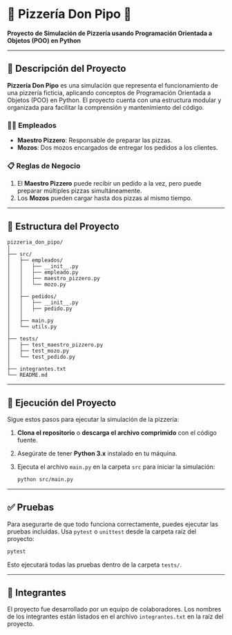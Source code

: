 
# 🍕 **Pizzería Don Pipo** 🍕
**Proyecto de Simulación de Pizzería usando Programación Orientada a Objetos (POO) en Python**

---

## 📝 **Descripción del Proyecto**

**Pizzería Don Pipo** es una simulación que representa el funcionamiento de una pizzería ficticia, aplicando conceptos de Programación Orientada a Objetos (POO) en Python. El proyecto cuenta con una estructura modular y organizada para facilitar la comprensión y mantenimiento del código.

### 👨‍🍳 **Empleados**
- **Maestro Pizzero**: Responsable de preparar las pizzas. 
- **Mozos**: Dos mozos encargados de entregar los pedidos a los clientes.

### 📋 **Reglas de Negocio**
1. El **Maestro Pizzero** puede recibir un pedido a la vez, pero puede preparar múltiples pizzas simultáneamente.
2. Los **Mozos** pueden cargar hasta dos pizzas al mismo tiempo.

---

## 📂 **Estructura del Proyecto**

```plaintext
pizzeria_don_pipo/
│
├── src/
│   ├── empleados/
│   │   ├── __init__.py
│   │   ├── empleado.py
│   │   ├── maestro_pizzero.py
│   │   └── mozo.py
│   │
│   ├── pedidos/
│   │   ├── __init__.py
│   │   ├── pedido.py
│   │
│   ├── main.py
│   └── utils.py
│
├── tests/
│   ├── test_maestro_pizzero.py
│   ├── test_mozo.py
│   └── test_pedido.py
│
├── integrantes.txt
└── README.md
```

---

## 🚀 **Ejecución del Proyecto**

Sigue estos pasos para ejecutar la simulación de la pizzería:

1. **Clona el repositorio** o **descarga el archivo comprimido** con el código fuente.
2. Asegúrate de tener **Python 3.x** instalado en tu máquina.
3. Ejecuta el archivo `main.py` en la carpeta `src` para iniciar la simulación:

   ```bash
   python src/main.py
   ```

---

## ✅ **Pruebas**

Para asegurarte de que todo funciona correctamente, puedes ejecutar las pruebas incluidas. Usa `pytest` o `unittest` desde la carpeta raíz del proyecto:

```bash
pytest
```

Esto ejecutará todas las pruebas dentro de la carpeta `tests/`.

---

## 👥 **Integrantes**

El proyecto fue desarrollado por un equipo de colaboradores. Los nombres de los integrantes están listados en el archivo `integrantes.txt` en la raíz del proyecto.

